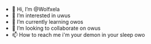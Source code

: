 - 👋 Hi, I’m @Wolfxela
- 👀 I’m interested in uwus
- 🌱 I’m currently learning owos
- 💞️ I’m looking to collaborate on owus
- 📫 How to reach me i'm your demon in your sleep owo

<!---
Wolfxela/Wolfxela is a ✨ special ✨ repository because its `README.md` (this file) appears on your GitHub profile.
You can click the Preview link to take a look at your changes.
--->
